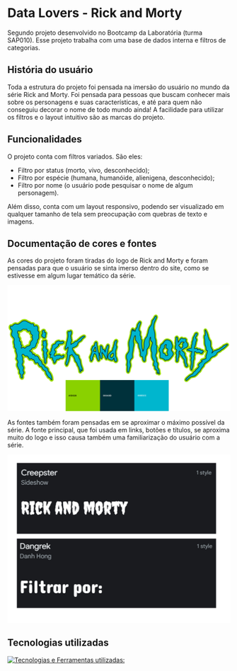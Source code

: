 # Data Lovers - Rick and Morty

Segundo projeto desenvolvido no Bootcamp da Laboratória (turma SAP010). Esse projeto trabalha com uma base de dados interna e filtros de categorias. 

## História do usuário

Toda a estrutura do projeto foi pensada na imersão do usuário no mundo da série Rick and Morty. Foi pensada para pessoas que buscam conhecer mais sobre os personagens e suas características, e até para quem não conseguiu decorar o nome de todo mundo ainda! A facilidade para utilizar os filtros e o layout intuitivo são as marcas do projeto. 


## Funcionalidades

O projeto conta com filtros variados. São eles:
- Filtro por status (morto, vivo, desconhecido);
- Filtro por espécie (humana, humanóide, alienigena, desconhecido);
- Filtro por nome (o usuário pode pesquisar o nome de algum personagem).

Além disso, conta com um layout responsivo, podendo ser visualizado em qualquer tamanho de tela sem preocupação com quebras de texto e imagens.

## Documentação de cores e fontes

As cores do projeto foram tiradas do logo de Rick and Morty e foram pensadas para que o usuário se sinta imerso dentro do site, como se estivesse em algum lugar temático da série.

![paleta de cores](./src/images/paleta%20de%20cores.png)

As fontes também foram pensadas em se aproximar o máximo possível da série. A fonte principal, que foi usada em links, botões e títulos, se aproxima muito do logo e isso causa também uma familiarização do usuário com a série.

![fontes do projeto](./src/images/fontes%20usadas.png)

## Tecnologias utilizadas

[![Tecnologias e Ferramentas utilizadas:](https://skillicons.dev/icons?i=js,html,css,figma,github,git,jest)](https://skillicons.dev)